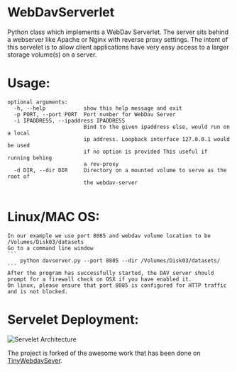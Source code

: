 WebDavServerlet
==========
Python class which implements a WebDav Serverlet. The server sits behind a webserver like Apache or Nginx with reverse proxy settings.
The intent of this servelet is to allow client applications have very easy access to a larger storage volume(s) on a server.

Usage: 
====

``` 
optional arguments:
  -h, --help            show this help message and exit
  -p PORT, --port PORT  Port number for WebDav Server
  -i IPADDRESS, --ipaddress IPADDRESS
                        Bind to the given ipaddress else, would run on a local
                        ip address. Loopback interface 127.0.0.1 would be used
                        if no option is provided This useful if running behing
                        a rev-proxy
  -d DIR, --dir DIR     Directory on a mounted volume to serve as the root of
                        the webdav-server
 
 ```
 
 Linux/MAC OS: 
 ====
 	In our example we use port 8085 and webdav volume location to be /Volumes/Disk03/datasets
	Go to a command line window 
	```
		python davserver.py --port 8805 --dir /Volumes/Disk03/datasets/ 
 	```
 	After the program has successfully started, the DAV server should prompt for a firewall check on OSX if you have enabled it.
 	On linux, please ensure that port 8085 is configured for HTTP traffic and is not blocked. 
 	
 	
 	
 Servelet Deployment: 
 ====
 
![Servelet Architecture](https://github.com/neosinha/WebdavServlet/blob/gh-pages/docs/images/WebdavServelet.001.jpeg)


The project is forked of the awesome work that has been done on [TinyWebdavSever](https://github.com/wolf71/TinyWebDav). 




